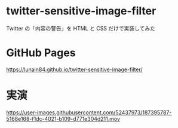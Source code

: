 # twitter-sensitive-image-filter
Twitter の「内容の警告」を HTML と CSS だけで実装してみた

# GitHub Pages
https://lunain84.github.io/twitter-sensitive-image-filter/

# 実演 
https://user-images.githubusercontent.com/52437973/187395787-5168e168-f1dc-4021-b109-d771e304d211.mov

